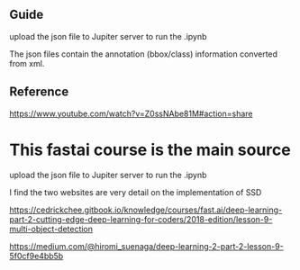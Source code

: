 ## Guide

upload the json file to Jupiter server to run the .ipynb 

The json files contain the annotation (bbox/class) information converted from xml.



## Reference

<https://www.youtube.com/watch?v=Z0ssNAbe81M#action=share>

This fastai course is the main source
======
upload the json file to Jupiter server to run the .ipynb 

I find the two websites are very detail on the implementation of SSD

https://cedrickchee.gitbook.io/knowledge/courses/fast.ai/deep-learning-part-2-cutting-edge-deep-learning-for-coders/2018-edition/lesson-9-multi-object-detection

https://medium.com/@hiromi_suenaga/deep-learning-2-part-2-lesson-9-5f0cf9e4bb5b